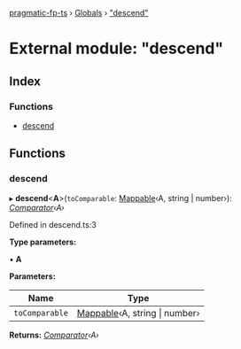 [pragmatic-fp-ts](../README.md) › [Globals](../globals.md) › ["descend"](_descend_.md)

# External module: "descend"

## Index

### Functions

* [descend](_descend_.md#descend)

## Functions

###  descend

▸ **descend**<**A**>(`toComparable`: [Mappable](_types_.md#mappable)‹A, string | number›): *[Comparator](_types_.md#comparator)‹A›*

Defined in descend.ts:3

**Type parameters:**

▪ **A**

**Parameters:**

Name | Type |
------ | ------ |
`toComparable` | [Mappable](_types_.md#mappable)‹A, string &#124; number› |

**Returns:** *[Comparator](_types_.md#comparator)‹A›*
